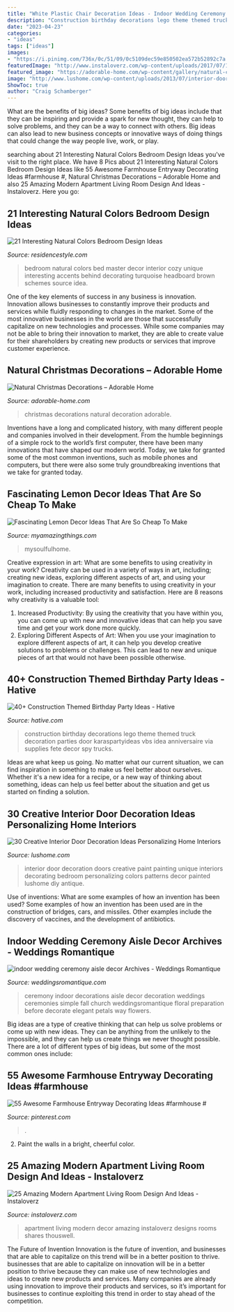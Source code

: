 ```yaml
---
title: "White Plastic Chair Decoration Ideas - Indoor Wedding Ceremony Aisle Decor Archives"
description: "Construction birthday decorations lego theme themed truck decoration parties door karaspartyideas vbs idea anniversaire via supplies fete decor spy trucks"
date: "2023-04-23"
categories:
- "ideas"
tags: ["ideas"]
images:
- "https://i.pinimg.com/736x/0c/51/09/0c5109dec59e850502ea572b52892c7a.jpg"
featuredImage: "http://www.instaloverz.com/wp-content/uploads/2017/07/18.-Modern-Apartment-Living-Room-Decor.jpg"
featured_image: "https://adorable-home.com/wp-content/gallery/natural-christmas-decorations/natural-christmas-decorations-4.jpg"
image: "http://www.lushome.com/wp-content/uploads/2013/07/interior-doors-painting-decoration-patterns-8.jpg"
ShowToc: true
author: "Craig Schamberger"
---
```



What are the benefits of big ideas?
Some benefits of big ideas include that they can be inspiring and provide a spark for new thought, they can help to solve problems, and they can be a way to connect with others. Big ideas can also lead to new business concepts or innovative ways of doing things that could change the way people live, work, or play.

	

		
searching about 21 Interesting Natural Colors Bedroom Design Ideas you've visit to the right place. We have 8 Pics about 21 Interesting Natural Colors Bedroom Design Ideas like 55 Awesome Farmhouse Entryway Decorating Ideas #farmhouse #, Natural Christmas Decorations – Adorable Home and also 25 Amazing Modern Apartment Living Room Design And Ideas - Instaloverz. Here you go:
		
    
## 21 Interesting Natural Colors Bedroom Design Ideas

<img loading=lazy src="http://residencestyle.com/wp-content/uploads/2015/01/Unique-White-Natural-Colors-For-Master-Bedroom.jpg" onerror="this.onerror=null;this.src='https://tse2.mm.bing.net/th?id=OIP.CDNJu-hIFNp5odwOCah-1gHaJ3&amp;pid=15.1';" alt="21 Interesting Natural Colors Bedroom Design Ideas">

_Source: residencestyle.com_

>bedroom natural colors bed master decor interior cozy unique interesting accents behind decorating turquoise headboard brown schemes source idea. 

	

One of the key elements of success in any business is innovation. Innovation allows businesses to constantly improve their products and services while fluidly responding to changes in the market. Some of the most innovative businesses in the world are those that successfully capitalize on new technologies and processes. While some companies may not be able to bring their innovation to market, they are able to create value for their shareholders by creating new products or services that improve customer experience.

    
## Natural Christmas Decorations – Adorable Home

<img loading=lazy src="https://adorable-home.com/wp-content/gallery/natural-christmas-decorations/natural-christmas-decorations-4.jpg" onerror="this.onerror=null;this.src='https://tse2.mm.bing.net/th?id=OIP.zKtDP3_JSlNeBYrjRUk-mQHaJ4&amp;pid=15.1';" alt="Natural Christmas Decorations – Adorable Home">

_Source: adorable-home.com_

>christmas decorations natural decoration adorable. 

	

Inventions have a long and complicated history, with many different people and companies involved in their development. From the humble beginnings of a simple rock to the world’s first computer, there have been many innovations that have shaped our modern world. Today, we take for granted some of the most common inventions, such as mobile phones and computers, but there were also some truly groundbreaking inventions that we take for granted today.

    
## Fascinating Lemon Decor Ideas That Are So Cheap To Make

<img loading=lazy src="https://myamazingthings.com/wp-content/uploads/2018/03/lemon-decor-.jpg" onerror="this.onerror=null;this.src='https://tse4.mm.bing.net/th?id=OIP.K3XhqLeEy6Uxs7CN9-wgqAHaJ4&amp;pid=15.1';" alt="Fascinating Lemon Decor Ideas That Are So Cheap To Make">

_Source: myamazingthings.com_

>mysoulfulhome. 

	

Creative expression in art: What are some benefits to using creativity in your work?
Creativity can be used in a variety of ways in art, including; creating new ideas, exploring different aspects of art, and using your imagination to create. There are many benefits to using creativity in your work, including increased productivity and satisfaction. Here are 8 reasons why creativity is a valuable tool: 
1. Increased Productivity: By using the creativity that you have within you, you can come up with new and innovative ideas that can help you save time and get your work done more quickly.
2. Exploring Different Aspects of Art: When you use your imagination to explore different aspects of art, it can help you develop creative solutions to problems or challenges. This can lead to new and unique pieces of art that would not have been possible otherwise. 

    
## 40+ Construction Themed Birthday Party Ideas - Hative

<img loading=lazy src="https://hative.com/wp-content/uploads/2015/06/construction-birthday-party/9-construction-themed-birthday-party.jpg" onerror="this.onerror=null;this.src='https://tse2.mm.bing.net/th?id=OIP.zlPK5a2dn6h150QFH_i0wwHaLF&amp;pid=15.1';" alt="40+ Construction Themed Birthday Party Ideas - Hative">

_Source: hative.com_

>construction birthday decorations lego theme themed truck decoration parties door karaspartyideas vbs idea anniversaire via supplies fete decor spy trucks. 

	

Ideas are what keep us going. No matter what our current situation, we can find inspiration in something to make us feel better about ourselves. Whether it's a new idea for a recipe, or a new way of thinking about something, ideas can help us feel better about the situation and get us started on finding a solution.

    
## 30 Creative Interior Door Decoration Ideas Personalizing Home Interiors

<img loading=lazy src="http://www.lushome.com/wp-content/uploads/2013/07/interior-doors-painting-decoration-patterns-8.jpg" onerror="this.onerror=null;this.src='https://tse1.mm.bing.net/th?id=OIP.gvcBRK5vgvMJf4CvDU9mXQAAAA&amp;pid=15.1';" alt="30 Creative Interior Door Decoration Ideas Personalizing Home Interiors">

_Source: lushome.com_

>interior door decoration doors creative paint painting unique interiors decorating bedroom personalizing colors patterns decor painted lushome diy antique. 

	

Use of inventions: What are some examples of how an invention has been used?
Some examples of how an invention has been used are in the construction of bridges, cars, and missiles. Other examples include the discovery of vaccines, and the development of antibiotics.

    
## Indoor Wedding Ceremony Aisle Decor Archives - Weddings Romantique

<img loading=lazy src="https://weddingsromantique.com/wp/wp-content/uploads/2013/03/Indoor-Wedding-ceremony-aisle-decorations.jpg" onerror="this.onerror=null;this.src='https://tse2.mm.bing.net/th?id=OIP.DPhMuYeO2mFszUkvDjoTuAHaJ2&amp;pid=15.1';" alt="indoor wedding ceremony aisle decor Archives - Weddings Romantique">

_Source: weddingsromantique.com_

>ceremony indoor decorations aisle decor decoration weddings ceremonies simple fall church weddingsromantique floral preparation before decorate elegant petals way flowers. 

	

Big ideas are a type of creative thinking that can help us solve problems or come up with new ideas. They can be anything from the unlikely to the impossible, and they can help us create things we never thought possible. There are a lot of different types of big ideas, but some of the most common ones include: 

    
## 55 Awesome Farmhouse Entryway Decorating Ideas #farmhouse #

<img loading=lazy src="https://i.pinimg.com/736x/0c/51/09/0c5109dec59e850502ea572b52892c7a.jpg" onerror="this.onerror=null;this.src='https://tse2.mm.bing.net/th?id=OIP.cLGC_D8r5h_OKEVS9KLGpwHaK9&amp;pid=15.1';" alt="55 Awesome Farmhouse Entryway Decorating Ideas #farmhouse #">

_Source: pinterest.com_

>. 

	

2. Paint the walls in a bright, cheerful color.

    
## 25 Amazing Modern Apartment Living Room Design And Ideas - Instaloverz

<img loading=lazy src="http://www.instaloverz.com/wp-content/uploads/2017/07/18.-Modern-Apartment-Living-Room-Decor.jpg" onerror="this.onerror=null;this.src='https://tse4.mm.bing.net/th?id=OIP.VQc0NYukUoJW1PhZD1IYUgHaJ4&amp;pid=15.1';" alt="25 Amazing Modern Apartment Living Room Design And Ideas - Instaloverz">

_Source: instaloverz.com_

>apartment living modern decor amazing instaloverz designs rooms shares thouswell. 

	

The Future of Invention
Innovation is the future of invention, and businesses that are able to capitalize on this trend will be in a better position to thrive. businesses that are able to capitalize on innovation will be in a better position to thrive because they can make use of new technologies and ideas to create new products and services. Many companies are already using innovation to improve their products and services, so it’s important for businesses to continue exploiting this trend in order to stay ahead of the competition.

